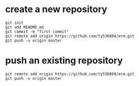 # create a new repository
```
git init
git add README.md
git commit -m "first commit"
git remote add origin https://github.com/ty536804/erm.git
git push -u origin master
```

# push an existing repository
```
git remote add origin https://github.com/ty536804/erm.git
git push -u origin master
```